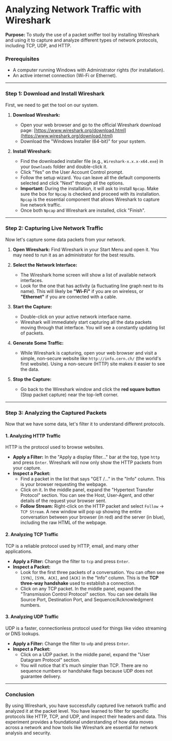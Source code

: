 # Analyzing Network Traffic with Wireshark

**Purpose:** To study the use of a packet sniffer tool by installing Wireshark and using it to capture and analyze different types of network protocols, including TCP, UDP, and HTTP.

### Prerequisites

* A computer running Windows with Administrator rights (for installation).
* An active internet connection (Wi-Fi or Ethernet).

---

### Step 1: Download and Install Wireshark

First, we need to get the tool on our system.

1.  **Download Wireshark:**
    * Open your web browser and go to the official Wireshark download page: [https://www.wireshark.org/download.html](https://www.wireshark.org/download.html)
    * Download the "Windows Installer (64-bit)" for your system.

2.  **Install Wireshark:**
    * Find the downloaded installer file (e.g., `Wireshark-x.x.x-x64.exe`) in your `Downloads` folder and double-click it.
    * Click "Yes" on the User Account Control prompt.
    * Follow the setup wizard. You can leave all the default components selected and click "Next" through all the options.
    * **Important:** During the installation, it will ask to install `Npcap`. Make sure the box for `Npcap` is checked and proceed with its installation. `Npcap` is the essential component that allows Wireshark to capture live network traffic.
    * Once both `Npcap` and Wireshark are installed, click "Finish".

---

### Step 2: Capturing Live Network Traffic

Now let's capture some data packets from your network.

1.  **Open Wireshark:** Find Wireshark in your Start Menu and open it. You may need to run it as an administrator for the best results.

2.  **Select the Network Interface:**
    * The Wireshark home screen will show a list of available network interfaces.
    * Look for the one that has activity (a fluctuating line graph next to its name). This will likely be **"Wi-Fi"** if you are on wireless, or **"Ethernet"** if you are connected with a cable.

3.  **Start the Capture:**
    * Double-click on your active network interface name.
    * Wireshark will immediately start capturing all the data packets moving through that interface. You will see a constantly updating list of packets.

4.  **Generate Some Traffic:**
    * While Wireshark is capturing, open your web browser and visit a simple, non-secure website like `http://info.cern.ch/` (the world's first website). Using a non-secure (HTTP) site makes it easier to see the data.

5.  **Stop the Capture:**
    * Go back to the Wireshark window and click the **red square button** (Stop packet capture) near the top-left corner.

---

### Step 3: Analyzing the Captured Packets

Now that we have some data, let's filter it to understand different protocols.

#### 1. Analyzing HTTP Traffic

HTTP is the protocol used to browse websites.

* **Apply a Filter:** In the "Apply a display filter..." bar at the top, type `http` and press `Enter`. Wireshark will now only show the HTTP packets from your capture.
* **Inspect a Packet:**
    * Find a packet in the list that says "GET /..." in the "Info" column. This is your browser requesting the webpage.
    * Click on it. In the middle panel, expand the "Hypertext Transfer Protocol" section. You can see the Host, User-Agent, and other details of the request your browser sent.
    * **Follow Stream:** Right-click on the HTTP packet and select `Follow` -> `TCP Stream`. A new window will pop up showing the entire conversation between your browser (in red) and the server (in blue), including the raw HTML of the webpage.

#### 2. Analyzing TCP Traffic

TCP is a reliable protocol used by HTTP, email, and many other applications.

* **Apply a Filter:** Change the filter to `tcp` and press `Enter`.
* **Inspect a Packet:**
    * Look for the first three packets of a conversation. You can often see `[SYN]`, `[SYN, ACK]`, and `[ACK]` in the "Info" column. This is the **TCP three-way handshake** used to establish a connection.
    * Click on any TCP packet. In the middle panel, expand the "Transmission Control Protocol" section. You can see details like Source Port, Destination Port, and Sequence/Acknowledgment numbers.

#### 3. Analyzing UDP Traffic

UDP is a faster, connectionless protocol used for things like video streaming or DNS lookups.

* **Apply a Filter:** Change the filter to `udp` and press `Enter`.
* **Inspect a Packet:**
    * Click on a UDP packet. In the middle panel, expand the "User Datagram Protocol" section.
    * You will notice that it's much simpler than TCP. There are no sequence numbers or handshake flags because UDP does not guarantee delivery.

---

### Conclusion

By using Wireshark, you have successfully captured live network traffic and analyzed it at the packet level. You have learned to filter for specific protocols like HTTP, TCP, and UDP, and inspect their headers and data. This experiment provides a foundational understanding of how data moves across a network and how tools like Wireshark are essential for network analysis and security.
